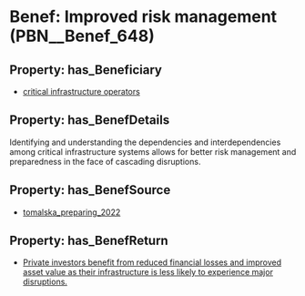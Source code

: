 # Benef: __Improved risk management__ (PBN__Benef_648)

## Property: has_Beneficiary

* [critical infrastructure operators](../Stakeholder/PBN__Stakeholder_273)

## Property: has_BenefDetails

Identifying and understanding the dependencies and interdependencies among critical infrastructure systems allows for better risk management and preparedness in the face of cascading disruptions.

## Property: has_BenefSource

* [tomalska_preparing_2022](../Article/PBN__Article_129)

## Property: has_BenefReturn

* [Private investors benefit from reduced financial losses and improved asset value as their infrastructure is less likely to experience major disruptions.](../BenefReturn/PBN__BenefReturn_698)

